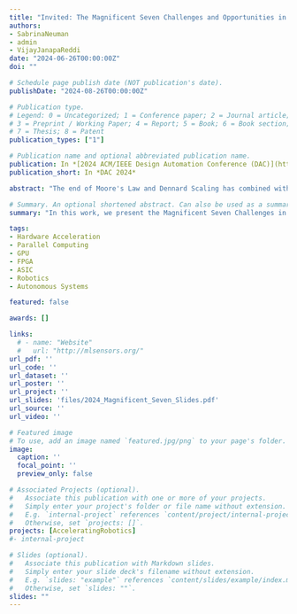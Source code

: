 ```yaml
---
title: "Invited: The Magnificent Seven Challenges and Opportunities in Domain-Specific Accelerator Design for Autonomous Systems"
authors:
- SabrinaNeuman
- admin
- VijayJanapaReddi
date: "2024-06-26T00:00:00Z"
doi: ""

# Schedule page publish date (NOT publication's date).
publishDate: "2024-08-26T00:00:00Z"

# Publication type.
# Legend: 0 = Uncategorized; 1 = Conference paper; 2 = Journal article;
# 3 = Preprint / Working Paper; 4 = Report; 5 = Book; 6 = Book section;
# 7 = Thesis; 8 = Patent
publication_types: ["1"]

# Publication name and optional abbreviated publication name.
publication: In *[2024 ACM/IEEE Design Automation Conference (DAC)](https://www.dac.com/)*
publication_short: In *DAC 2024*

abstract: "The end of Moore's Law and Dennard Scaling has combined with advances in agile hardware design to foster a golden age of domain-specific acceleration. However, this new frontier of computing opportunities is not without pitfalls. As computer architects approach unfamiliar domains, we have seen common themes emerge in the challenges that can hinder progress in the development of useful acceleration. In this work, we present the Magnificent Seven Challenges in domain-specific accelerator design that can guide adventurous architects to contribute meaningfully to novel application domains. Although these challenges appear across domains ranging from ML to genomics, we examine them through the lens of autonomous systems as a motivating example in this work. To that end, we identify opportunities for the path forward in a successful domain-specific accelerator design from these challenges."

# Summary. An optional shortened abstract. Can also be used as a summary for an extended abstract or poster etc.
summary: "In this work, we present the Magnificent Seven Challenges in domain-specific accelerator design that can guide adventurous architects to contribute meaningfully to novel application domains. Although these challenges appear across domains ranging from ML to genomics, we examine them through the lens of autonomous systems as a motivating example in this work. To that end, we identify opportunities for the path forward in a successful domain-specific accelerator design from these challenges."

tags:
- Hardware Acceleration
- Parallel Computing
- GPU
- FPGA
- ASIC
- Robotics
- Autonomous Systems

featured: false

awards: []

links:
  # - name: "Website"
  #   url: "http://mlsensors.org/"
url_pdf: ''
url_code: ''
url_dataset: ''
url_poster: ''
url_project: ''
url_slides: 'files/2024_Magnificent_Seven_Slides.pdf'
url_source: ''
url_video: ''

# Featured image
# To use, add an image named `featured.jpg/png` to your page's folder. 
image:
  caption: ''
  focal_point: ''
  preview_only: false

# Associated Projects (optional).
#   Associate this publication with one or more of your projects.
#   Simply enter your project's folder or file name without extension.
#   E.g. `internal-project` references `content/project/internal-project/index.md`.
#   Otherwise, set `projects: []`.
projects: [AcceleratingRobotics]
#- internal-project

# Slides (optional).
#   Associate this publication with Markdown slides.
#   Simply enter your slide deck's filename without extension.
#   E.g. `slides: "example"` references `content/slides/example/index.md`.
#   Otherwise, set `slides: ""`.
slides: ""
---
```


<!-- {{% alert note %}}
Click the *Cite* button above to demo the feature to enable visitors to import publication metadata into their reference management software.
{{% /alert %}}

{{% alert note %}}
Click the *Slides* button above to demo Academic's Markdown slides feature.
{{% /alert %}} -->

<!-- Supplementary notes can be added here, including [code and math](https://sourcethemes.com/academic/docs/writing-markdown-latex/). -->

